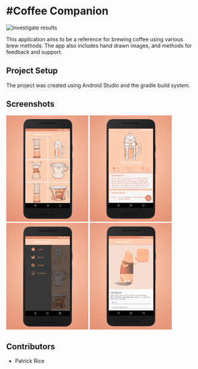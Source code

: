 #Coffee Companion
========================

<img id="screen-5" src="Design/screenshots/banner.jpg" width="220" alt="Investigate results" title="Investigate results" />


This application aims to be a reference for brewing coffee using various brew methods. 
The app also includes hand drawn images, and methods for feedback and support.

## Project Setup
The project was created using Android Studio and the gradle build system.

## Screenshots
<img id="screen-1" src="Design/screenshots/main.jpg" width="220"/>
<img id="screen-2" src="Design/screenshots/method.jpg" width="220"  />
<img id="screen-3" src="Design/screenshots/settings.jpg" width="220" />
<img id="screen-4" src="Design/screenshots/feedback.jpg" width="220"/>

## Contributors
* Patrick Rice